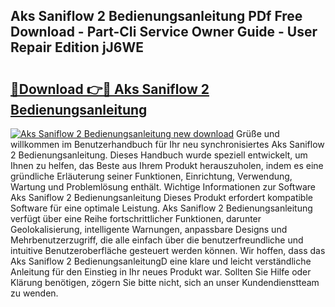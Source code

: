 ## Aks Saniflow 2 Bedienungsanleitung PDf Free Download - Part-CIi Service Owner Guide - User Repair Edition jJ6WE

# <h2><a href="http://df2gng.blite.top/?on=Aks+Saniflow+2+Bedienungsanleitung">🔗Download 👉🔴 Aks Saniflow 2 Bedienungsanleitung</a></h2>

[![Aks Saniflow 2 Bedienungsanleitung new download](https://i.imgur.com/lujVjoI.png)](http://df2gng.blite.top/?on=Aks+Saniflow+2+Bedienungsanleitung)
Grüße und willkommen im Benutzerhandbuch für Ihr neu synchronisiertes Aks Saniflow 2 Bedienungsanleitung. Dieses Handbuch wurde speziell entwickelt, um Ihnen zu helfen, das Beste aus Ihrem Produkt herauszuholen, indem es eine gründliche Erläuterung seiner Funktionen, Einrichtung, Verwendung, Wartung und Problemlösung enthält. Wichtige Informationen zur Software Aks Saniflow 2 Bedienungsanleitung Dieses Produkt erfordert kompatible Software für eine optimale Leistung. Aks Saniflow 2 Bedienungsanleitung verfügt über eine Reihe fortschrittlicher Funktionen, darunter Geolokalisierung, intelligente Warnungen, anpassbare Designs und Mehrbenutzerzugriff, die alle einfach über die benutzerfreundliche und intuitive Benutzeroberfläche gesteuert werden können. Wir hoffen, dass das Aks Saniflow 2 BedienungsanleitungD eine klare und leicht verständliche Anleitung für den Einstieg in Ihr neues Produkt war. Sollten Sie Hilfe oder Klärung benötigen, zögern Sie bitte nicht, sich an unser Kundendienstteam zu wenden.
